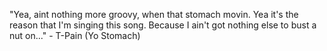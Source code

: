 "Yea, aint nothing more groovy, when that stomach movin.
 Yea it's the reason that I'm singing this song.
 Because I ain't got nothing else to bust a nut on..."
	 - T-Pain (Yo Stomach) 